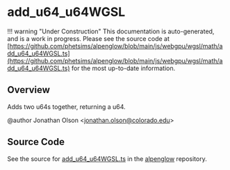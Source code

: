 # add_u64_u64WGSL

!!! warning "Under Construction"
    This documentation is auto-generated, and is a work in progress. Please see the source code at
    [https://github.com/phetsims/alpenglow/blob/main/js/webgpu/wgsl/math/add_u64_u64WGSL.ts](https://github.com/phetsims/alpenglow/blob/main/js/webgpu/wgsl/math/add_u64_u64WGSL.ts) for the most up-to-date information.

## Overview

Adds two u64s together, returning a u64.

@author Jonathan Olson &lt;jonathan.olson@colorado.edu&gt;



## Source Code

See the source for [add_u64_u64WGSL.ts](https://github.com/phetsims/alpenglow/blob/main/js/webgpu/wgsl/math/add_u64_u64WGSL.ts) in the [alpenglow](https://github.com/phetsims/alpenglow) repository.
